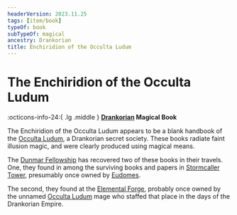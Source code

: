 ```yaml
---
headerVersion: 2023.11.25
tags: [item/book]
typeOf: book
subTypeOf: magical
ancestry: Drankorian
title: Enchiridion of the Occulta Ludum
---
```

# The Enchiridion of the Occulta Ludum
:octicons-info-24:{ .lg .middle } **[Drankorian](<../../history/drankorian-era/drankorian-empire.md>) Magical Book**  

The Enchiridion of the Occulta Ludum appears to be a blank handbook of the [Occulta Ludum](<../../groups/drankorian-societies/occulta-ludum.md>), a Drankorian secret society. These books radiate faint illusion magic, and were clearly produced using magical means. 


The [Dunmar Fellowship](<../../people/pcs/dunmar-fellowship/dunmar-fellowship.md>) has recovered two of these books in their travels. One, they found in among the surviving books and papers in [Stormcaller Tower](<../../gazetteer/greater-dunmar/dunmari-basin/stormcaller-tower.md>), presumably once owned by [Eudomes](<../../people/historical-figures/eudomes.md>). 

The second, they found at the [Elemental Forge](<../../gazetteer/western-green-sea/cymea/elemental-forge.md>), probably once owned by the unnamed [Occulta Ludum](<../../groups/drankorian-societies/occulta-ludum.md>) mage who staffed that place in the days of the Drankorian Empire. 


